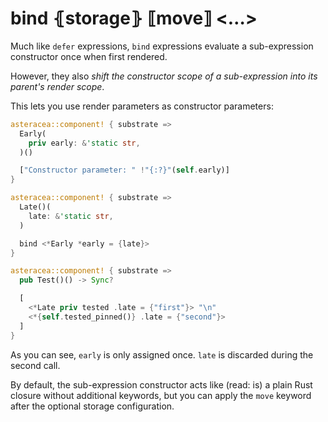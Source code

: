 # bind ⦃storage⦄ ⟦move⟧ <…>

Much like `defer` expressions, `bind` expressions evaluate a sub-expression constructor once when first rendered.

However, they also *shift the constructor scope of a sub-expression into its parent's render scope*.

This lets you use render parameters as constructor parameters:

```rust asteracea=Test
asteracea::component! { substrate =>
  Early(
    priv early: &'static str,
  )()

  ["Constructor parameter: " !"{:?}"(self.early)]
}

asteracea::component! { substrate =>
  Late()(
    late: &'static str,
  )

  bind <*Early *early = {late}>
}

asteracea::component! { substrate =>
  pub Test()() -> Sync?

  [
    <*Late priv tested .late = {"first"}> "\n"
    <*{self.tested_pinned()} .late = {"second"}>
  ]
}
```

As you can see, `early` is only assigned once. `late` is discarded during the second call.

By default, the sub-expression constructor acts like (read: is) a plain Rust closure without additional keywords, but you can apply the `move` keyword after the optional storage configuration.
